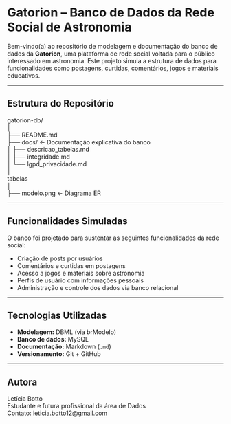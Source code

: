 #  Gatorion – Banco de Dados da Rede Social de Astronomia

Bem-vindo(a) ao repositório de modelagem e documentação do banco de dados da **Gatorion**, uma plataforma de rede social voltada para o público interessado em astronomia. Este projeto simula a estrutura de dados para funcionalidades como postagens, curtidas, comentários, jogos e materiais educativos.

---

## Estrutura do Repositório 
gatorion-db/ <br>
│<br>
├── README.md  <br>
├── docs/ ← Documentação explicativa do banco <br>
│ ├── descricao_tabelas.md <br>
│ ├── integridade.md <br>
│ └── lgpd_privacidade.md <br>
│<br>
tabelas <br>
│<br>
├── modelo.png ← Diagrama ER <br>

---

## Funcionalidades Simuladas

O banco foi projetado para sustentar as seguintes funcionalidades da rede social:

- Criação de posts por usuários
- Comentários e curtidas em postagens
- Acesso a jogos e materiais sobre astronomia
- Perfis de usuário com informações pessoais
- Administração e controle dos dados via banco relacional

---

## Tecnologias Utilizadas

- **Modelagem:** DBML (via brModelo)
- **Banco de dados:** MySQL
- **Documentação:** Markdown (`.md`)
- **Versionamento:** Git + GitHub

---


##  Autora

Letícia Botto  
Estudante e futura profissional da área de Dados  
Contato: leticia.botto12@gmail.com

